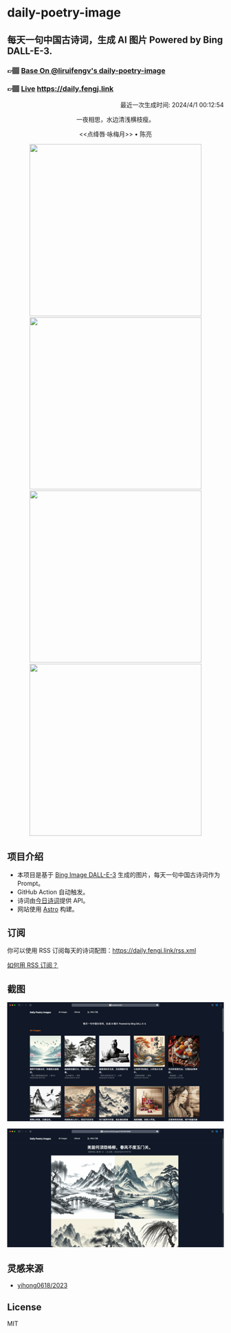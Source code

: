 
# daily-poetry-image

## 每天一句中国古诗词，生成 AI 图片 Powered by Bing DALL-E-3.

### 👉🏽 [Base On @liruifengv's daily-poetry-image](https://github.com/liruifengv/daily-poetry-image)

### 👉🏽 [Live](https://daily.fengj.link) https://daily.fengj.link

<p align="right">
  最近一次生成时间: 2024/4/1 00:12:54
</p>
<p align="center">
一夜相思，水边清浅横枝瘦。
</p>
<p align="center">
<<点绛唇·咏梅月>> • 陈亮
</p>
<p align="center">
<img src="https://tse4.mm.bing.net/th/id/OIG2.r0lxZZBnwjdECjhtveeS" height="400" width="400" />
<img src="https://tse1.mm.bing.net/th/id/OIG2.0jyoNiB9iR68LaLvztt1" height="400" width="400" />
<img src="https://tse1.mm.bing.net/th/id/OIG2._OrPlANxCEf6aGUUMWU3" height="400" width="400" />
<img src="https://tse3.mm.bing.net/th/id/OIG2.nAIOkwO3cbLn3Q4FvIrf" height="400" width="400" />
</p>

## 项目介绍

-   本项目是基于 [Bing Image DALL-E-3](https://www.bing.com/images/create) 生成的图片，每天一句中国古诗词作为 Prompt。
-   GitHub Action 自动触发。
-   诗词由[今日诗词](https://www.jinrishici.com/)提供 API。
-   网站使用 [Astro](https://astro.build) 构建。

## 订阅

你可以使用 RSS 订阅每天的诗词配图：https://daily.fengj.link/rss.xml

[如何用 RSS 订阅？](https://zhuanlan.zhihu.com/p/55026716)

## 截图

![图片列表](./screenshots/Snipaste_2023-12-28_21-00-26.png)

![图片详情](./screenshots/Snipaste_2023-12-28_21-00-53.png)

## 灵感来源

-   [yihong0618/2023](https://github.com/yihong0618/2023)

## License

MIT

